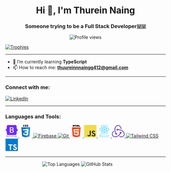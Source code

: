 <h1 align="center">Hi 👋, I'm Thurein Naing</h1>
<h3 align="center">Someone trying to be a Full Stack Developer🇲🇲</h3>

<p align="center">
  <img src="https://komarev.com/ghpvc/?username=thureinnaing&label=Profile%20views&color=0e75b6&style=flat" alt="Profile views" />
</p>

<p align="center" style="display: flex; justify-item: between; gap:3;">
  <a href="https://github.com/ryo-ma/github-profile-trophy">
    <img src="https://github-profile-trophy.vercel.app/?username=thureinnaing" alt="Trophies" />
  </a>
</p>

---

- 🌱 I’m currently learning **TypeScript**
- 📫 How to reach me: **thuureinnnaingg412@gmail.com**

---

<h3 align="left">Connect with me:</h3>
<p align="left">
  <a href="https://linkedin.com/in/thureinnaing" target="_blank">
    <img src="https://raw.githubusercontent.com/rahuldkjain/github-profile-readme-generator/master/src/images/icons/Social/linked-in-alt.svg" alt="LinkedIn" height="30" width="40" />
  </a>
</p>

---

<h3 align="left">Languages and Tools:</h3>
<p align="left">
  <a href="https://getbootstrap.com" target="_blank" rel="noreferrer">
    <img src="https://raw.githubusercontent.com/devicons/devicon/master/icons/bootstrap/bootstrap-plain-wordmark.svg" alt="Bootstrap" width="40" height="40"/>
  </a>
  <a href="https://www.w3schools.com/css/" target="_blank" rel="noreferrer">
    <img src="https://raw.githubusercontent.com/devicons/devicon/master/icons/css3/css3-original-wordmark.svg" alt="CSS3" width="40" height="40"/>
  </a>
  <a href="https://firebase.google.com/" target="_blank" rel="noreferrer">
    <img src="https://www.vectorlogo.zone/logos/firebase/firebase-icon.svg" alt="Firebase" width="40" height="40"/>
  </a>
  <a href="https://git-scm.com/" target="_blank" rel="noreferrer">
    <img src="https://www.vectorlogo.zone/logos/git-scm/git-scm-icon.svg" alt="Git" width="40" height="40"/>
  </a>
  <a href="https://www.w3.org/html/" target="_blank" rel="noreferrer">
    <img src="https://raw.githubusercontent.com/devicons/devicon/master/icons/html5/html5-original-wordmark.svg" alt="HTML5" width="40" height="40"/>
  </a>
  <a href="https://developer.mozilla.org/en-US/docs/Web/JavaScript" target="_blank" rel="noreferrer">
    <img src="https://raw.githubusercontent.com/devicons/devicon/master/icons/javascript/javascript-original.svg" alt="JavaScript" width="40" height="40"/>
  </a>
  <a href="https://reactjs.org/" target="_blank" rel="noreferrer">
    <img src="https://raw.githubusercontent.com/devicons/devicon/master/icons/react/react-original-wordmark.svg" alt="React" width="40" height="40"/>
  </a>
  <a href="https://redux.js.org" target="_blank" rel="noreferrer">
    <img src="https://raw.githubusercontent.com/devicons/devicon/master/icons/redux/redux-original.svg" alt="Redux" width="40" height="40"/>
  </a>
  <a href="https://tailwindcss.com/" target="_blank" rel="noreferrer">
    <img src="https://www.vectorlogo.zone/logos/tailwindcss/tailwindcss-icon.svg" alt="Tailwind CSS" width="40" height="40"/>
  </a>
  <a href="https://www.typescriptlang.org/" target="_blank" rel="noreferrer">
    <img src="https://raw.githubusercontent.com/devicons/devicon/master/icons/typescript/typescript-original.svg" alt="TypeScript" width="40" height="40"/>
  </a>
</p>

---

<div align="center" style="display:flex">
  <div style="display: inline-block; width:  90%; margin-right: 2%; ">
    <img src="https://github-readme-stats.vercel.app/api/top-langs?username=thureinnaing&show_icons=true&locale=en&layout=compact" alt="Top Languages" style="height:200px"/>
    <img src="https://github-readme-stats.vercel.app/api?username=thureinnaing&show_icons=true&locale=en" alt="GitHub Stats" style="height:200px"/>

  </div>
 
</div>
